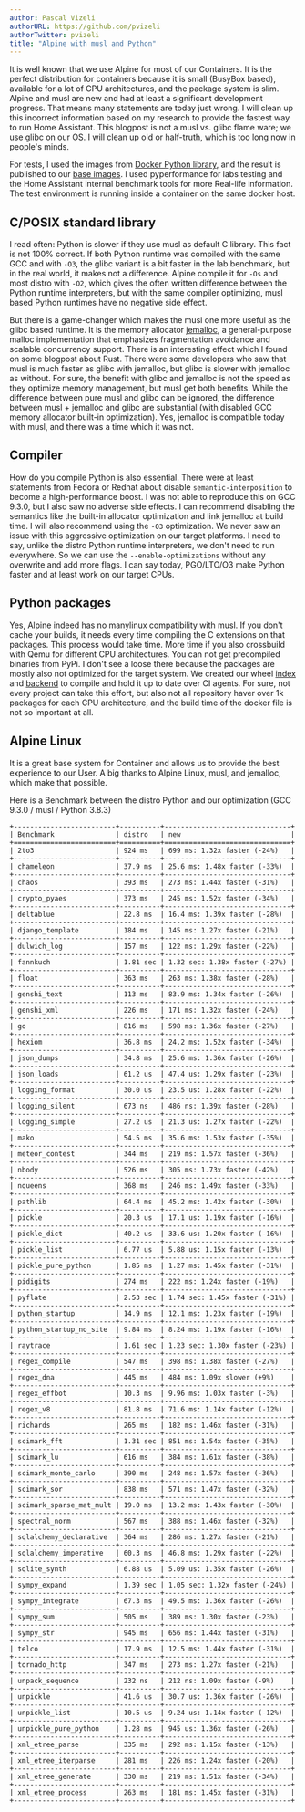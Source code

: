 ```yaml
---
author: Pascal Vizeli
authorURL: https://github.com/pvizeli
authorTwitter: pvizeli
title: "Alpine with musl and Python"
---
```


It is well known that we use Alpine for most of our Containers. It is the perfect distribution for containers because it is small (BusyBox based), available for a lot of CPU architectures, and the package system is slim. Alpine and musl are new and had at least a significant development progress. That means many statements are today just wrong. I will clean up this incorrect information based on my research to provide the fastest way to run Home Assistant. This blogpost is not a musl vs. glibc flame ware; we use glibc on our OS. I will clean up old or half-truth, which is too long now in people's minds.

For tests, I used the images from [Docker Python library](https://github.com/docker-library/python), and the result is published to our [base images](https://github.com/home-assistant/docker-base). I used pyperformance for labs testing and the Home Assistant internal benchmark tools for more Real-life information. The test environment is running inside a container on the same docker host.

## C/POSIX standard library

I read often: Python is slower if they use musl as default C library. This fact is not 100% correct. If both Python runtime was compiled with the same GCC and with `-O3`, the glibc variant is a bit faster in the lab benchmark, but in the real world, it makes not a difference. Alpine compile it for `-Os` and most distro with `-O2`, which gives the often written difference between the Python runtime interpreters, but with the same compiler optimizing, musl based Python runtimes have no negative side effect.

But there is a game-changer which makes the musl one more useful as the glibc based runtime. It is the memory allocator [jemalloc](http://jemalloc.net/), a general-purpose malloc implementation that emphasizes fragmentation avoidance and scalable concurrency support. There is an interesting effect which I found on some blogpost about Rust. There were some developers who saw that musl is much faster as glibc with jemalloc, but glibc is slower with jemalloc as without. For sure, the benefit with glibc and jemalloc is not the speed as they optimize memory management, but musl get both benefits. While the difference between pure musl and glibc can be ignored, the difference between musl + jemalloc and glibc are substantial (with disabled GCC memory allocator built-in optimization). Yes, jemalloc is compatible today with musl, and there was a time which it was not.

## Compiler

How do you compile Python is also essential. There were at least statements from Fedora or Redhat about disable `semantic-interposition` to become a high-performance boost. I was not able to reproduce this on GCC 9.3.0, but I also saw no adverse side effects. I can recommend disabling the semantics like the built-in allocator optimization and link jemalloc at build time. I will also recommend using the `-O3` optimization. We never saw an issue with this aggressive optimization on our target platforms. I need to say, unlike the distro Python runtime interpreters, we don't need to run everywhere. So we can use the `--enable-optimizations` without any overwrite and add more flags. I can say today, PGO/LTO/O3 make Python faster and at least work on our target CPUs.

## Python packages

Yes, Alpine indeed has no manylinux compatibility with musl. If you don't cache your builds, it needs every time compiling the C extensions on that packages. This process would take time. More time if you also crossbuild with Qemu for different CPU architectures. You can not get precompiled binaries from PyPi. I don't see a loose there because the packages are mostly also not optimized for the target system. We created our wheel [index](https://wheels.home-assistant.io/) and [backend]( https://github.com/home-assistant/wheels) to compile and hold it up to date over CI agents. For sure, not every project can take this effort, but also not all repository haver over 1k packages for each CPU architecture, and the build time of the docker file is not so important at all.

## Alpine Linux

It is a great base system for Container and allows us to provide the best experience to our User. A big thanks to Alpine Linux, musl, and jemalloc, which make that possible.

Here is a Benchmark between the distro Python and our optimization (GCC 9.3.0 / musl / Python 3.8.3)

```
+-------------------------+----------+-------------------------------+
| Benchmark               | distro   | new                           |
+=========================+==========+===============================+
| 2to3                    | 924 ms   | 699 ms: 1.32x faster (-24%)   |
+-------------------------+----------+-------------------------------+
| chameleon               | 37.9 ms  | 25.6 ms: 1.48x faster (-33%)  |
+-------------------------+----------+-------------------------------+
| chaos                   | 393 ms   | 273 ms: 1.44x faster (-31%)   |
+-------------------------+----------+-------------------------------+
| crypto_pyaes            | 373 ms   | 245 ms: 1.52x faster (-34%)   |
+-------------------------+----------+-------------------------------+
| deltablue               | 22.8 ms  | 16.4 ms: 1.39x faster (-28%)  |
+-------------------------+----------+-------------------------------+
| django_template         | 184 ms   | 145 ms: 1.27x faster (-21%)   |
+-------------------------+----------+-------------------------------+
| dulwich_log             | 157 ms   | 122 ms: 1.29x faster (-22%)   |
+-------------------------+----------+-------------------------------+
| fannkuch                | 1.81 sec | 1.32 sec: 1.38x faster (-27%) |
+-------------------------+----------+-------------------------------+
| float                   | 363 ms   | 263 ms: 1.38x faster (-28%)   |
+-------------------------+----------+-------------------------------+
| genshi_text             | 113 ms   | 83.9 ms: 1.34x faster (-26%)  |
+-------------------------+----------+-------------------------------+
| genshi_xml              | 226 ms   | 171 ms: 1.32x faster (-24%)   |
+-------------------------+----------+-------------------------------+
| go                      | 816 ms   | 598 ms: 1.36x faster (-27%)   |
+-------------------------+----------+-------------------------------+
| hexiom                  | 36.8 ms  | 24.2 ms: 1.52x faster (-34%)  |
+-------------------------+----------+-------------------------------+
| json_dumps              | 34.8 ms  | 25.6 ms: 1.36x faster (-26%)  |
+-------------------------+----------+-------------------------------+
| json_loads              | 61.2 us  | 47.4 us: 1.29x faster (-23%)  |
+-------------------------+----------+-------------------------------+
| logging_format          | 30.0 us  | 23.5 us: 1.28x faster (-22%)  |
+-------------------------+----------+-------------------------------+
| logging_silent          | 673 ns   | 486 ns: 1.39x faster (-28%)   |
+-------------------------+----------+-------------------------------+
| logging_simple          | 27.2 us  | 21.3 us: 1.27x faster (-22%)  |
+-------------------------+----------+-------------------------------+
| mako                    | 54.5 ms  | 35.6 ms: 1.53x faster (-35%)  |
+-------------------------+----------+-------------------------------+
| meteor_contest          | 344 ms   | 219 ms: 1.57x faster (-36%)   |
+-------------------------+----------+-------------------------------+
| nbody                   | 526 ms   | 305 ms: 1.73x faster (-42%)   |
+-------------------------+----------+-------------------------------+
| nqueens                 | 368 ms   | 246 ms: 1.49x faster (-33%)   |
+-------------------------+----------+-------------------------------+
| pathlib                 | 64.4 ms  | 45.2 ms: 1.42x faster (-30%)  |
+-------------------------+----------+-------------------------------+
| pickle                  | 20.3 us  | 17.1 us: 1.19x faster (-16%)  |
+-------------------------+----------+-------------------------------+
| pickle_dict             | 40.2 us  | 33.6 us: 1.20x faster (-16%)  |
+-------------------------+----------+-------------------------------+
| pickle_list             | 6.77 us  | 5.88 us: 1.15x faster (-13%)  |
+-------------------------+----------+-------------------------------+
| pickle_pure_python      | 1.85 ms  | 1.27 ms: 1.45x faster (-31%)  |
+-------------------------+----------+-------------------------------+
| pidigits                | 274 ms   | 222 ms: 1.24x faster (-19%)   |
+-------------------------+----------+-------------------------------+
| pyflate                 | 2.53 sec | 1.74 sec: 1.45x faster (-31%) |
+-------------------------+----------+-------------------------------+
| python_startup          | 14.9 ms  | 12.1 ms: 1.23x faster (-19%)  |
+-------------------------+----------+-------------------------------+
| python_startup_no_site  | 9.84 ms  | 8.24 ms: 1.19x faster (-16%)  |
+-------------------------+----------+-------------------------------+
| raytrace                | 1.61 sec | 1.23 sec: 1.30x faster (-23%) |
+-------------------------+----------+-------------------------------+
| regex_compile           | 547 ms   | 398 ms: 1.38x faster (-27%)   |
+-------------------------+----------+-------------------------------+
| regex_dna               | 445 ms   | 484 ms: 1.09x slower (+9%)    |
+-------------------------+----------+-------------------------------+
| regex_effbot            | 10.3 ms  | 9.96 ms: 1.03x faster (-3%)   |
+-------------------------+----------+-------------------------------+
| regex_v8                | 81.8 ms  | 71.6 ms: 1.14x faster (-12%)  |
+-------------------------+----------+-------------------------------+
| richards                | 265 ms   | 182 ms: 1.46x faster (-31%)   |
+-------------------------+----------+-------------------------------+
| scimark_fft             | 1.31 sec | 851 ms: 1.54x faster (-35%)   |
+-------------------------+----------+-------------------------------+
| scimark_lu              | 616 ms   | 384 ms: 1.61x faster (-38%)   |
+-------------------------+----------+-------------------------------+
| scimark_monte_carlo     | 390 ms   | 248 ms: 1.57x faster (-36%)   |
+-------------------------+----------+-------------------------------+
| scimark_sor             | 838 ms   | 571 ms: 1.47x faster (-32%)   |
+-------------------------+----------+-------------------------------+
| scimark_sparse_mat_mult | 19.0 ms  | 13.2 ms: 1.43x faster (-30%)  |
+-------------------------+----------+-------------------------------+
| spectral_norm           | 567 ms   | 388 ms: 1.46x faster (-32%)   |
+-------------------------+----------+-------------------------------+
| sqlalchemy_declarative  | 364 ms   | 286 ms: 1.27x faster (-21%)   |
+-------------------------+----------+-------------------------------+
| sqlalchemy_imperative   | 60.3 ms  | 46.8 ms: 1.29x faster (-22%)  |
+-------------------------+----------+-------------------------------+
| sqlite_synth            | 6.88 us  | 5.09 us: 1.35x faster (-26%)  |
+-------------------------+----------+-------------------------------+
| sympy_expand            | 1.39 sec | 1.05 sec: 1.32x faster (-24%) |
+-------------------------+----------+-------------------------------+
| sympy_integrate         | 67.3 ms  | 49.5 ms: 1.36x faster (-26%)  |
+-------------------------+----------+-------------------------------+
| sympy_sum               | 505 ms   | 389 ms: 1.30x faster (-23%)   |
+-------------------------+----------+-------------------------------+
| sympy_str               | 945 ms   | 656 ms: 1.44x faster (-31%)   |
+-------------------------+----------+-------------------------------+
| telco                   | 17.9 ms  | 12.5 ms: 1.44x faster (-31%)  |
+-------------------------+----------+-------------------------------+
| tornado_http            | 347 ms   | 273 ms: 1.27x faster (-21%)   |
+-------------------------+----------+-------------------------------+
| unpack_sequence         | 232 ns   | 212 ns: 1.09x faster (-9%)    |
+-------------------------+----------+-------------------------------+
| unpickle                | 41.6 us  | 30.7 us: 1.36x faster (-26%)  |
+-------------------------+----------+-------------------------------+
| unpickle_list           | 10.5 us  | 9.24 us: 1.14x faster (-12%)  |
+-------------------------+----------+-------------------------------+
| unpickle_pure_python    | 1.28 ms  | 945 us: 1.36x faster (-26%)   |
+-------------------------+----------+-------------------------------+
| xml_etree_parse         | 335 ms   | 292 ms: 1.15x faster (-13%)   |
+-------------------------+----------+-------------------------------+
| xml_etree_iterparse     | 281 ms   | 226 ms: 1.24x faster (-20%)   |
+-------------------------+----------+-------------------------------+
| xml_etree_generate      | 330 ms   | 219 ms: 1.51x faster (-34%)   |
+-------------------------+----------+-------------------------------+
| xml_etree_process       | 263 ms   | 181 ms: 1.45x faster (-31%)   |
+-------------------------+----------+-------------------------------+
```
